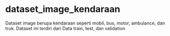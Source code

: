 # dataset_image_kendaraan
Dataset image berupa kendaraan seperti mobil, bus, motor, ambulance, dan truk. Dataset ini terdiri dari Data train, test, dan validation
